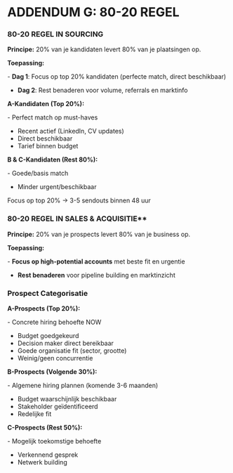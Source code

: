 # **ADDENDUM G: 80-20 REGEL**

### 

### 80-20 REGEL IN SOURCING

**Principe:** 20% van je kandidaten levert 80% van je plaatsingen op.

**Toepassing:**

\- **Dag 1**: Focus op top 20% kandidaten (perfecte match, direct
beschikbaar)  
- **Dag 2**: Rest benaderen voor volume, referrals en marktinfo

**A-Kandidaten (Top 20%):**

\- Perfect match op must-haves  
- Recent actief (LinkedIn, CV updates)  
- Direct beschikbaar  
- Tarief binnen budget

**B & C-Kandidaten (Rest 80%):**

\- Goede/basis match  
- Minder urgent/beschikbaar

Focus op top 20% → 3-5 sendouts binnen 48 uur

### 80-20 REGEL IN SALES & ACQUISITIE**

**Principe:** 20% van je prospects levert 80% van je business op.

**Toepassing:**

\- **Focus op high-potential accounts** met beste fit en urgentie  
- **Rest benaderen** voor pipeline building en marktinzicht

### Prospect Categorisatie

**A-Prospects (Top 20%):**

\- Concrete hiring behoefte NOW  
- Budget goedgekeurd  
- Decision maker direct bereikbaar  
- Goede organisatie fit (sector, grootte)  
- Weinig/geen concurrentie

**B-Prospects (Volgende 30%):**

\- Algemene hiring plannen (komende 3-6 maanden)  
- Budget waarschijnlijk beschikbaar  
- Stakeholder geïdentificeerd  
- Redelijke fit

**C-Prospects (Rest 50%):**

\- Mogelijk toekomstige behoefte  
- Verkennend gesprek  
- Netwerk building
